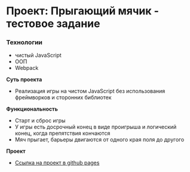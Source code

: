 # Проект: Прыгающий мячик - тестовое задание

### Технологии

- чистый JavaScript
- OOП
- Webpack

**Суть проекта**

- Реализация игры на чистом JavaScript без использования фреймворков и сторонних библиотек

**Функциональность**

- Старт и сброс игры
- У игры есть досрочный конец в виде проигрыша и логический конец, когда препятствия кончаются
- Мяч прыгает, барьеры двигаются от одного края поля до другого

**Проект**

- [Ссылка на проект в github pages](https://iiiokojiadbi.github.io/bouncing-ball/)
